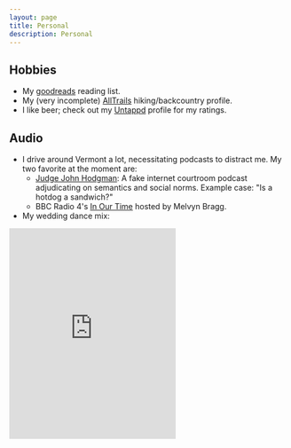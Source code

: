 ```yaml
---
layout: page
title: Personal
description: Personal
---
```


## **Hobbies**

* My [goodreads](https://www.goodreads.com/review/list/22753418-albert?shelf=read&utm_medium=api) reading list.
* My (very incomplete) [AllTrails](http://www.alltrails.com/members/albert-kim/home) hiking/backcountry profile.
* I like beer; check out my
[Untappd](https://untappd.com/user/rudeboybert) profile for my ratings.



## **Audio**

* I drive around Vermont a lot, necessitating podcasts to distract me. My two
favorite at the moment are:
    + [Judge John Hodgman](http://www.maximumfun.org/shows/judge-john-hodgman): A fake internet courtroom podcast adjudicating on semantics and social norms. Example case: "Is a hotdog a sandwich?"
    + BBC Radio 4's [In Our Time](http://www.bbc.co.uk/programmes/b006qykl/episodes/downloads) hosted by Melvyn Bragg.
* My wedding dance mix:

<iframe src="https://embed.spotify.com/?uri=spotify%3Auser%3A125983974%3Aplaylist%3A1v8vBtH1x0qymivHipYtc9" width="300" height="380" frameborder="0" allowtransparency="true"></iframe>